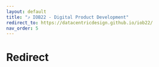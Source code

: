 ```yaml
---
layout: default
title: "⤴ IOB22 - Digital Product Development"
redirect_to: https://datacentricdesign.github.io/iob22/
nav_order: 5
---
```


# Redirect
